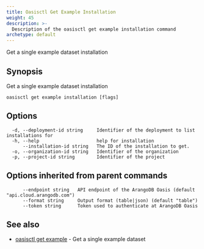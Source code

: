 ```yaml
---
title: Oasisctl Get Example Installation
weight: 45
description: >-
  Description of the oasisctl get example installation command
archetype: default
---
```

Get a single example dataset installation

## Synopsis

Get a single example dataset installation

```
oasisctl get example installation [flags]
```

## Options

```
  -d, --deployment-id string     Identifier of the deployment to list installations for
  -h, --help                     help for installation
      --installation-id string   The ID of the installation to get.
  -o, --organization-id string   Identifier of the organization
  -p, --project-id string        Identifier of the project
```

## Options inherited from parent commands

```
      --endpoint string   API endpoint of the ArangoDB Oasis (default "api.cloud.arangodb.com")
      --format string     Output format (table|json) (default "table")
      --token string      Token used to authenticate at ArangoDB Oasis
```

## See also

* [oasisctl get example](get-example.md)	 - Get a single example dataset

